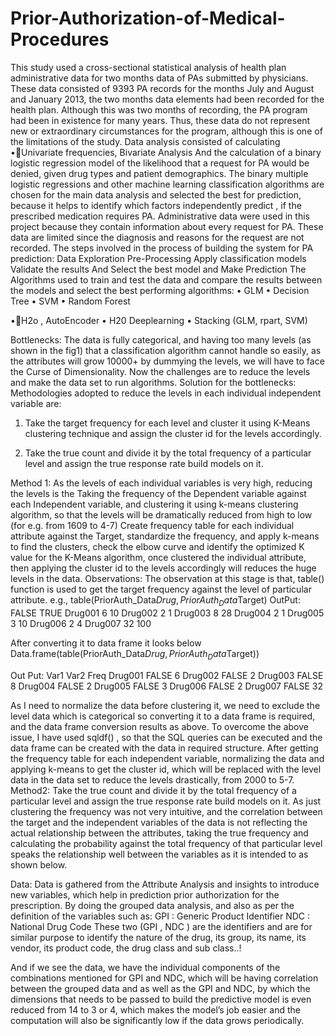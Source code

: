 # Prior-Authorization-of-Medical-Procedures

This study used a cross-sectional statistical analysis of health plan administrative data for two months data of PAs submitted by physicians. 
These data consisted of 9393 PA records for the months July and August and January 
2013, the two months data elements had been recorded for the health plan. 
Although this was two months of recording, the PA program had been in existence for many years. Thus, these data do not represent new or extraordinary circumstances for the program, although this is one of the limitations of the study. 
Data analysis consisted of calculating
•Univariate frequencies,  Bivariate Analysis
And the calculation of a binary logistic regression model of the likelihood that a request for PA would be denied, given drug types and patient demographics. 
The binary multiple logistic regressions and other machine learning classification algorithms are chosen for the main data analysis and selected the best for prediction, because it helps to identify which factors independently predict , if the prescribed medication requires PA. 
Administrative data were used in this project because they contain information about every request for PA. These data are limited since the diagnosis and reasons for the request are not recorded. 
The steps involved in the process of building the system for PA prediction: 
Data Exploration 
Pre-Processing 
Apply classification models 
Validate the results 
And Select the best model and Make Prediction 
The Algorithms used to train and test the data and compare the results between the models and select the best performing algorithms: 
• GLM 
• Decision Tree 
• SVM 
• Random Forest 

•H2o , AutoEncoder 
• H20 Deeplearning 
• Stacking (GLM, rpart, SVM) 

Bottlenecks: 
The data is fully categorical, and having too many levels (as shown in the fig1) that a classification algorithm cannot handle so easily, as the attributes will grow 10000+ by dummying the levels, we will have to face the Curse of Dimensionality. 
Now the challenges are to reduce the levels and make the data set to run algorithms. 
Solution for the bottlenecks: 
Methodologies adopted to reduce the levels in each individual independent variable are: 
1) Take the target frequency for each level and cluster it using K-Means clustering technique and assign the cluster id for the levels accordingly. 

2) Take the true count and divide it by the total frequency of a particular level and assign the true response rate build models on it. 

Method 1: As the levels of each individual variables is very high, reducing the levels is the 
Taking the frequency of the Dependent variable against each Independent variable, and clustering it using k-means clustering algorithm, so that the levels will be dramatically reduced from high to low (for e.g. from 1609 to 4-7) 
Create frequency table for each individual attribute against the Target, standardize the frequency, and apply k-means to find the clusters, check the elbow curve and identify the optimized K value for the K-Means algorithm, once clustered the individual attribute, then applying the cluster id to the levels accordingly will reduces the huge levels in the data. 
Observations: The observation at this stage is that, table() function is used to get the target frequency against the level of particular attribute. 
e.g., 
table(PriorAuth_Data$Drug , PriorAuth_Data$Target) 
OutPut: FALSE 	TRUE 
Drug001 	6 	10 
Drug002 	2 	1 
Drug003 	8 	28 
Drug004 	2 	1 
Drug005 	3 	10 
Drug006 	2 	4 
Drug007 	32 	100 

After converting it to data frame it looks below 
Data.frame(table(PriorAuth_Data$Drug,PriorAuth_Data$Target)) 

Out Put: 
Var1 Var2 Freq 
Drug001 FALSE 6 
Drug002 FALSE 2 
Drug003 FALSE 8 
Drug004 FALSE 2 
Drug005 FALSE 3 
Drug006 FALSE 2 
Drug007 FALSE 32 

As I need to normalize the data before clustering it, we need to exclude the level data which is categorical so converting it to a data frame is required, and the data frame conversion results as above. To overcome the above issue, I have used sqldf() , so that the SQL queries can be executed and the data frame can be created with the data in required structure. 
After getting the frequency table for each independent variable, normalizing the data and applying k-means to get the cluster id, which will be replaced with the level data in the data set to reduce the levels drastically, from 2000 to 5-7. 
Method2: 
Take the true count and divide it by the total frequency of a particular level and assign the true response rate build models on it. 
As just clustering the frequency was not very intuitive, and the correlation between the target and the independent variables of the data is not reflecting the actual relationship between the attributes, taking the true frequency and calculating the probability against the total frequency of that particular level speaks the relationship well between the variables as it is intended to as shown below. 


Data: 
Data is gathered from the 
Attribute Analysis and insights to introduce new variables, which help in prediction prior authorization for the prescription. 
By doing the grouped data analysis, and also as per the definition of the variables such as: 
GPI : Generic Product Identifier 
NDC : National Drug Code 
These two (GPI , NDC ) are the identifiers and are for similar purpose to identify the nature of the drug, its group, its name, its vendor, its product code, the drug class and sub class..!

And if we see the data, we have the individual components of the combinations mentioned for GPI and NDC, which will be having correlation between the grouped data and as well as the GPI and NDC, by which the dimensions that needs to be passed to build the predictive model is even reduced from 14 to 3 or 4, which makes the model’s job easier and the computation will also be significantly low if the data grows periodically. 


